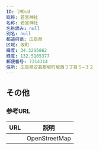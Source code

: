 ```yaml
---
ID: lMDuU
総称: 若宮神社
名称: 若宮神社
名称読み: null
別名: null
都道府県: 広島県
区域: 坂町
緯度: 34.3295862
経度: 132.5165377
郵便番号: 7314314
住所: 広島県安芸郡坂町坂西３丁目５−３２
---
```


## その他

### 参考URL

| URL | 説明          |
| --- | ------------- |
|     | OpenStreetMap |
